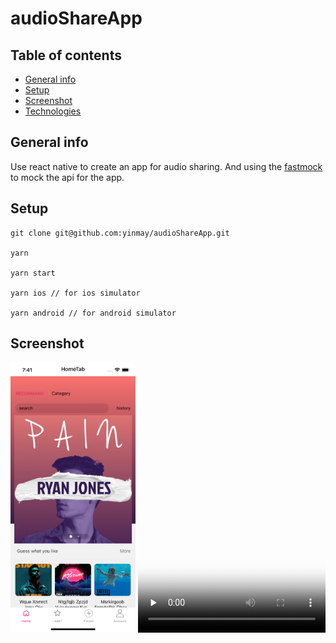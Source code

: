 # audioShareApp

## Table of contents

- [General info](#general-info)
- [Setup](#setup)
- [Screenshot](#Screenshot)
- [Technologies](#Technologies)

## General info

Use react native to create an app for audio sharing. And using the [fastmock](https://www.fastmock.site) to mock the api for the app.

## Setup

```
git clone git@github.com:yinmay/audioShareApp.git

yarn

yarn start

yarn ios // for ios simulator

yarn android // for android simulator

```

## Screenshot

<img src="./src/assets/images/screenshot.png" width = "200" alt="screenshot" />

<video id="video" controls="" preload="none" poster="./src/assets/videos/videos.mp4">
      <source id="mp4" src="./src/assets/videos/videos.mp4" type="video/mp4">
</videos>

<video id="video" controls="" preload="none" poster="https://blog-static.cnblogs.com/files/douzujun/logisticRegression.js" type="video/mp4">
<source id="mp4" src="https://blog-static.cnblogs.com/files/douzujun/logisticRegression.js" type="video/mp4">
</video>

## Technologies

Project is created with:

- React Native UI library, like Flex Style,View/Image/Text/FlatList, TouchableOpacity, Animated, StyleSheet
- dva.js, React and redux based, lightweight and elm-style framework
- react-navigation for the routing and navigation
- react-native-storage to save the data in local, just like winodw.localstorage for web
- react-native-linear-gradient
- react-native-snap-carousel
- axios to fetch data
- dynamicly generate models in dva
- drag and drop category
- use mockjs and FastMock to mock api and create fake data for frontend
- blur image background
- react-native-gesture-handler for the gesture of native
